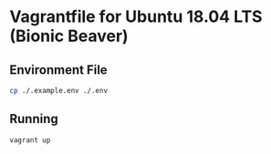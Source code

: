 # Vagrantfile for Ubuntu 18.04 LTS (Bionic Beaver)

## Environment File

```sh
cp ./.example.env ./.env
```

## Running

```sh
vagrant up
```
